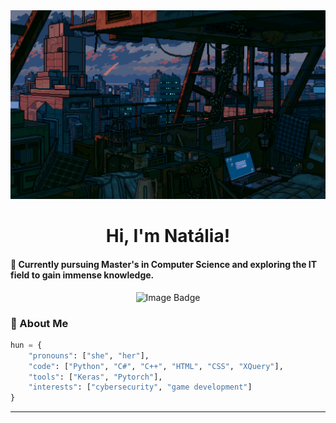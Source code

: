 <!-- MasterHead -->
<a href="https://github.com/Nuventh/nuventh/blob/main/fallout.gif">
  <img src="https://github.com/Nuventh/nuventh/blob/main/fallout.gif" alt="Fallout GIF" style="width:auto; height:auto"/>
</a>

<!-- Greeting -->
<h1 align="center"> Hi, I'm Natália! </h1>

<h4 align=""left>🌟 Currently pursuing Master's in Computer Science and exploring the IT field to gain immense knowledge.</h4>

<div align=center>
  <img src="https://tryhackme-badges.s3.amazonaws.com/nuventh.png" alt="Image Badge" />
</div>

<!-- About me -->
 <h3 align="left">💫 About Me</h3>
 
```python
hun = {
    "pronouns": ["she", "her"],
    "code": ["Python", "C#", "C++", "HTML", "CSS", "XQuery"],
    "tools": ["Keras", "Pytorch"],
    "interests": ["cybersecurity", "game development"]
}
```
---

